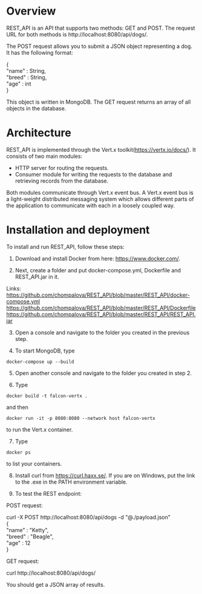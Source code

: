 # Overview

REST_API is an API that supports two methods: GET and POST. The request URL for both methods is http://localhost:8080/api/dogs/.

The POST request allows you to submit a JSON object representing a dog. It has the following format: 

{<br/>
  "name" : String,<br/>
  "breed" : String,<br/>
  "age" : int<br/>
}

This object is written in MongoDB. The GET request returns an array of all objects in the database.

# Architecture

REST_API is implemented through the Vert.x toolkit(https://vertx.io/docs/). It consists of two main modules: 

- HTTP server for routing the requests.
- Consumer module for writing the requests to the database and retrieving records from the database.

Both modules communicate through Vert.x event bus. A Vert.x event bus is a light-weight distributed messaging system which allows different parts of the application to communicate with each in a loosely coupled way.

# Installation and deployment

To install and run REST_API, follow these steps:

1. Download and install Docker from here: https://www.docker.com/.

2. Next, create a folder and put docker-compose.yml, Dockerfile and REST_API.jar in it.

Links: <br/>
https://github.com/chompalova/REST_API/blob/master/REST_API/docker-compose.yml
https://github.com/chompalova/REST_API/blob/master/REST_API/Dockerfile
https://github.com/chompalova/REST_API/blob/master/REST_API/REST_API.jar

3. Open a console and navigate to the folder you created in the previous step. 

4. To start MongoDB, type 

```
docker-compose up --build
``` 
5. Open another console and navigate to the folder you created in step 2.

6. Type

```
docker build -t falcon-vertx . 
```
and then 
```
docker run -it -p 8080:8080 --network host falcon-vertx
```

to run the Vert.x container.

7. Type 

```
docker ps
```
to list your containers.

8. Install curl from https://curl.haxx.se/. If you are on Windows, put the link to the .exe in the PATH environment variable.

9. To test the REST endpoint:

POST request:

curl -X POST http://localhost:8080/api/dogs -d "@./payload.json"<br/>
{<br/>
  "name" : "Ketty",<br/>
  "breed" : "Beagle",<br/>
  "age" : 12<br/>
}

GET request:

curl http://localhost:8080/api/dogs/

You should get a JSON array of results.
